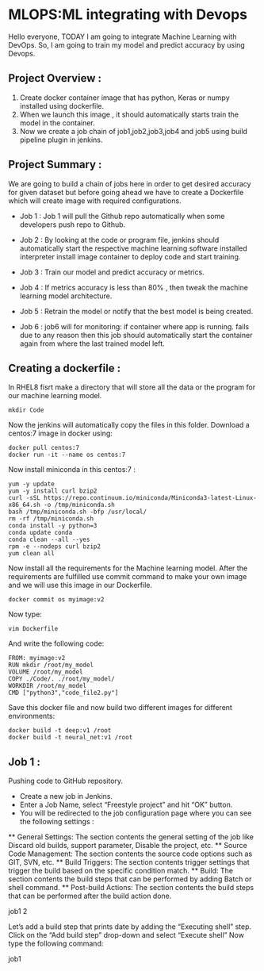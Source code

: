 # MLOPS:ML integrating with Devops 
 Hello everyone, TODAY I am going to integrate Machine Learning with DevOps. So, I am going to train my model  and predict accuracy by using Devops.

## Project Overview :

1. Create docker container image that has python, Keras or numpy installed using dockerfile.
2. When we launch this image , it should automatically starts train the model in the container.
3. Now we create a job chain of job1,job2,job3,job4 and job5 using build pipeline plugin in jenkins.

## Project Summary :

We are going to build a chain of jobs here in order to get desired accuracy for given dataset but before going ahead we have to create a Dockerfile which will create image with required configurations.

* Job 1 : Job 1 will pull the Github repo automatically when some developers push repo to Github.

* Job 2 : By looking at the code or program file, jenkins should automatically start the respective machine learning software installed interpreter install image container to deploy code and start training.

* Job 3 : Train our model and predict accuracy or metrics.

* Job 4 : If metrics accuracy is less than 80% , then tweak the machine learning model architecture.

* Job 5 : Retrain the model or notify that the best model is being created.

* Job 6 : job6 will for monitoring: if container where app is running. fails due to any reason then this job should automatically start the container again from where the last trained model left.
## Creating a dockerfile :
In RHEL8 fisrt make a directory that will store all the data or the program for our machine learning model.

    mkdir Code
Now the jenkins will automatically copy the files in this folder.
Download a centos:7 image in docker using:

    docker pull centos:7
    docker run -it --name os centos:7
Now install miniconda in this centos:7 :

    yum -y update 
    yum -y install curl bzip2 
    curl -sSL https://repo.continuum.io/miniconda/Miniconda3-latest-Linux-x86_64.sh -o /tmp/miniconda.sh 
    bash /tmp/miniconda.sh -bfp /usr/local/ 
    rm -rf /tmp/miniconda.sh 
    conda install -y python=3 
    conda update conda 
    conda clean --all --yes 
    rpm -e --nodeps curl bzip2 
    yum clean all
Now install all the requirements for the Machine learning model.
After the requirements are fulfilled use commit command to make your own image and we will use this image in our Dockerfile.

    docker commit os myimage:v2
Now type:

    vim Dockerfile
And write the following code:

    FROM: myimage:v2
    RUN mkdir /root/my_model
    VOLUME /root/my_model
    COPY ./Code/. ./root/my_model/
    WORKDIR /root/my_model
    CMD ["python3","code_file2.py"]
Save this docker file and now build two different images for different environments:

    docker build -t deep:v1 /root
    docker build -t neural_net:v1 /root
## Job 1 :
Pushing code to GitHub repository.

* Create a new job in Jenkins.
* Enter a Job Name, select “Freestyle project” and hit “OK” button.
* You will be redirected to the job configuration page where you can see the following settings :

** General Settings: The section contents the general setting of the job like Discard old builds, support parameter, Disable the project, etc.
** Source Code Management: The section contents the source code options such as GIT, SVN, etc.
** Build Triggers: The section contents trigger settings that trigger the build based on the specific condition match.
** Build: The section contents the build steps that can be performed by adding Batch or shell command.
** Post-build Actions: The section contents the build steps that can be performed after the build action done.

job1 2


Let’s add a build step that prints date by adding the “Executing shell” step.
Click on the “Add build step” drop-down and select “Execute shell”
Now type the following command:

job1

